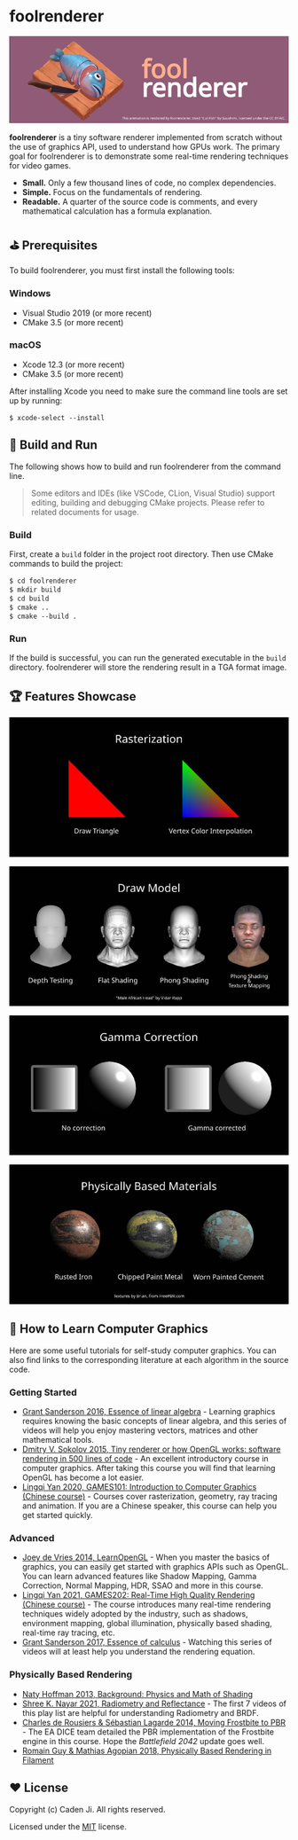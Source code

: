 # foolrenderer

![teaser image](docs/teaser.gif)

**foolrenderer** is a tiny software renderer implemented from scratch without
the use of graphics API, used to understand how GPUs work. The primary goal for
foolrenderer is to demonstrate some real-time rendering techniques for video
games.

- **Small.** Only a few thousand lines of code, no complex dependencies.
- **Simple.** Focus on the fundamentals of rendering.
- **Readable.** A quarter of the source code is comments, and every mathematical
calculation has a formula explanation.

## ⛳ Prerequisites

To build foolrenderer, you must first install the following tools:

### Windows

- Visual Studio 2019 (or more recent)
- CMake 3.5 (or more recent)

### macOS

- Xcode 12.3 (or more recent)
- CMake 3.5 (or more recent)

After installing Xcode you need to make sure the command line tools are set up
by running:

```console
$ xcode-select --install
```

## 🚀 Build and Run

The following shows how to build and run foolrenderer from the command line.

> Some editors and IDEs (like VSCode, CLion, Visual Studio) support editing,
> building and debugging CMake projects. Please refer to related documents for
> usage.

### Build

First, create a `build` folder in the project root directory. Then use CMake
commands to build the project:

```console
$ cd foolrenderer
$ mkdir build
$ cd build
$ cmake ..
$ cmake --build .
```

### Run

If the build is successful, you can run the generated executable in the `build`
directory. foolrenderer will store the rendering result in a TGA format
image.

## 🏆 Features Showcase

![rasterization](docs/rasterization.jpg)

![draw model](docs/draw_model.jpg)

![gamma correction](docs/gamma_correction.jpg)

![pbr materials](docs/pbr_materials.jpg)

## 🤔 How to Learn Computer Graphics

Here are some useful tutorials for self-study computer graphics. You can also
find links to the corresponding literature at each algorithm in the source code.

### Getting Started

- [Grant Sanderson 2016, Essence of linear algebra](https://www.youtube.com/playlist?list=PLZHQObOWTQDPD3MizzM2xVFitgF8hE_ab) -
Learning graphics requires knowing the basic concepts of linear algebra, and
this series of videos will help you enjoy mastering vectors, matrices and other
mathematical tools.
- [Dmitry V. Sokolov 2015, Tiny renderer or how OpenGL works: software rendering in 500 lines of code](https://github.com/ssloy/tinyrenderer) -
An excellent introductory course in computer graphics. After taking this course
you will find that learning OpenGL has become a lot easier.
- [Lingqi Yan 2020, GAMES101: Introduction to Computer Graphics (Chinese course)](https://sites.cs.ucsb.edu/~lingqi/teaching/games101.html) -
Courses cover rasterization, geometry, ray tracing and animation. If you are a
Chinese speaker, this course can help you get started quickly.

### Advanced

- [Joey de Vries 2014, LearnOpenGL](https://learnopengl.com/) -
When you master the basics of graphics, you can easily get started with graphics
APIs such as OpenGL. You can learn advanced features like Shadow Mapping, Gamma
Correction, Normal Mapping, HDR, SSAO and more in this course.
- [Lingqi Yan 2021, GAMES202: Real-Time High Quality Rendering (Chinese course)](https://sites.cs.ucsb.edu/~lingqi/teaching/games202.html) -
The course introduces many real-time rendering techniques widely adopted by the
industry, such as shadows, environment mapping, global illumination, physically
based shading, real-time ray tracing, etc.
- [Grant Sanderson 2017, Essence of calculus](https://www.youtube.com/playlist?list=PLZHQObOWTQDMsr9K-rj53DwVRMYO3t5Yr) -
Watching this series of videos will at least help you understand the rendering
equation.

### Physically Based Rendering

- [Naty Hoffman 2013, Background: Physics and Math of Shading](https://blog.selfshadow.com/publications/s2013-shading-course/hoffman/s2013_pbs_physics_math_notes.pdf)
- [Shree K. Nayar 2021, Radiometry and Reflectance](https://www.youtube.com/playlist?list=PL2zRqk16wsdpyQNZ6WFlGQtDICpzzQ925) -
The first 7 videos of this play list are helpful for understanding Radiometry
and BRDF.
- [Charles de Rousiers & Sébastian Lagarde 2014, Moving Frostbite to PBR](https://www.ea.com/frostbite/news/moving-frostbite-to-pb) -
The EA DICE team detailed the PBR implementation of the Frostbite engine in this
course. Hope the *Battlefield 2042* update goes well.
- [Romain Guy & Mathias Agopian 2018, Physically Based Rendering in Filament](https://google.github.io/filament/Filament.html)

## ❤️ License

Copyright (c) Caden Ji. All rights reserved.

Licensed under the [MIT](LICENSE) license.
